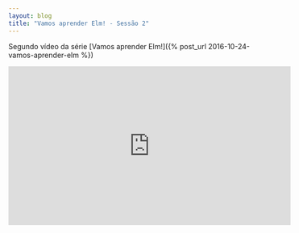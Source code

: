 ```yaml
---
layout: blog
title: "Vamos aprender Elm! - Sessão 2"
---
```


Segundo vídeo da série [Vamos aprender Elm!]({% post_url 2016-10-24-vamos-aprender-elm %})

<iframe width="560" height="315" src="https://www.youtube.com/embed/fmPm17iRNW0" frameborder="0" allowfullscreen></iframe>
